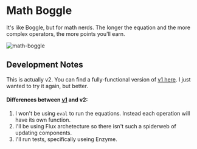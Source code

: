 # Math Boggle

It's like Boggle, but for math nerds. The longer the equation and the more complex operators, the more points you'll earn. 

![math-boggle](https://cloud.githubusercontent.com/assets/3202211/17510781/a88e7888-5e63-11e6-9f70-b16bac39b6fb.gif)

## Development Notes

This is actually v2. You can find a fully-functional version of [v1 here](https://github.com/lancesnider/math-boggle). I just wanted to try it again, but better. 

#### Differences between [v1](https://github.com/lancesnider/math-boggle) and v2: 

1. I won't be using `eval` to run the equations. Instead each operation will have its own function. 
2. I'll be using Flux archetecture so there isn't such a spiderweb of updating components. 
3. I'll run tests, specifically useing Enzyme. 
